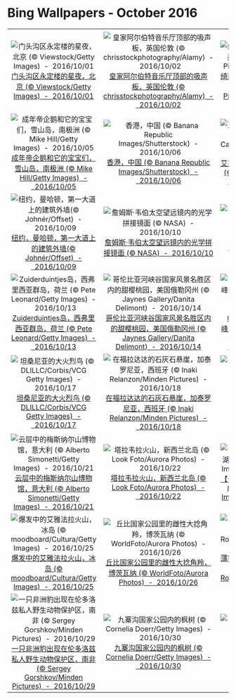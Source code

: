# Bing Wallpapers - October 2016

| | | | |
|:-------------------------:|:-------------------------:|:-------------------------:|:-------------------------:|
| ![门头沟区永定楼的星夜，北京 (© Viewstock/Getty Images)  -  2016/10/01](https://bing.ee123.net/img/cn/fhd/2016/10/01.jpg)[门头沟区永定楼的星夜，北京 (© Viewstock/Getty Images)  -  2016/10/01](https://bing.ee123.net/img/cn/fhd/2016/10/01.jpg) | ![皇家阿尔伯特音乐厅顶部的吸声板，英国伦敦 (© chrisstockphotography/Alamy)  -  2016/10/02](https://bing.ee123.net/img/cn/fhd/2016/10/02.jpg)[皇家阿尔伯特音乐厅顶部的吸声板，英国伦敦 (© chrisstockphotography/Alamy)  -  2016/10/02](https://bing.ee123.net/img/cn/fhd/2016/10/02.jpg) | ![绮丽峡谷国家遗迹的悬崖屋，美国亚利桑那州 (© Design Pics/Offset)  -  2016/10/03](https://bing.ee123.net/img/cn/fhd/2016/10/03.jpg)[绮丽峡谷国家遗迹的悬崖屋，美国亚利桑那州 (© Design Pics/Offset)  -  2016/10/03](https://bing.ee123.net/img/cn/fhd/2016/10/03.jpg) | ![从国际空间站拍摄到的位于大埃克苏马群岛西侧小岛的珊瑚礁，巴哈马 (© NASA)  -  2016/10/04](https://bing.ee123.net/img/cn/fhd/2016/10/04.jpg)[从国际空间站拍摄到的位于大埃克苏马群岛西侧小岛的珊瑚礁，巴哈马 (© NASA)  -  2016/10/04](https://bing.ee123.net/img/cn/fhd/2016/10/04.jpg) |
| ![成年帝企鹅和它的宝宝们，雪山岛，南极洲 (© Mike Hill/Getty Images)  -  2016/10/05](https://bing.ee123.net/img/cn/fhd/2016/10/05.jpg)[成年帝企鹅和它的宝宝们，雪山岛，南极洲 (© Mike Hill/Getty Images)  -  2016/10/05](https://bing.ee123.net/img/cn/fhd/2016/10/05.jpg) | ![香港，中国 (© Banana Republic Images/Shutterstock)  -  2016/10/06](https://bing.ee123.net/img/cn/fhd/2016/10/06.jpg)[香港，中国 (© Banana Republic Images/Shutterstock)  -  2016/10/06](https://bing.ee123.net/img/cn/fhd/2016/10/06.jpg) | ![艾莱岛附近的一只港海豹，英国 (© Laurie Campbell/Minden Pictures)  -  2016/10/07](https://bing.ee123.net/img/cn/fhd/2016/10/07.jpg)[艾莱岛附近的一只港海豹，英国 (© Laurie Campbell/Minden Pictures)  -  2016/10/07](https://bing.ee123.net/img/cn/fhd/2016/10/07.jpg) | ![在德国灯光节期间，柏林大教堂灯火通明 (© Paul Zinken/Alamy)  -  2016/10/08](https://bing.ee123.net/img/cn/fhd/2016/10/08.jpg)[在德国灯光节期间，柏林大教堂灯火通明 (© Paul Zinken/Alamy)  -  2016/10/08](https://bing.ee123.net/img/cn/fhd/2016/10/08.jpg) |
| ![纽约，曼哈顿，第一大道上的建筑外墙(© Johnér/Offset)  -  2016/10/09](https://bing.ee123.net/img/cn/fhd/2016/10/09.jpg)[纽约，曼哈顿，第一大道上的建筑外墙(© Johnér/Offset)  -  2016/10/09](https://bing.ee123.net/img/cn/fhd/2016/10/09.jpg) | ![詹姆斯·韦伯太空望远镜内的光学拼接镜面 (© NASA)  -  2016/10/10](https://bing.ee123.net/img/cn/fhd/2016/10/10.jpg)[詹姆斯·韦伯太空望远镜内的光学拼接镜面 (© NASA)  -  2016/10/10](https://bing.ee123.net/img/cn/fhd/2016/10/10.jpg) | ![一只黄额啄木鸟，巴西  (© Rafael Guadeluppe/Getty Images)  -  2016/10/11](https://bing.ee123.net/img/cn/fhd/2016/10/11.jpg)[一只黄额啄木鸟，巴西  (© Rafael Guadeluppe/Getty Images)  -  2016/10/11](https://bing.ee123.net/img/cn/fhd/2016/10/11.jpg) | ![马德拉岛的山间小径，葡萄牙 (© Rusinka/Shutterstock)  -  2016/10/12](https://bing.ee123.net/img/cn/fhd/2016/10/12.jpg)[马德拉岛的山间小径，葡萄牙 (© Rusinka/Shutterstock)  -  2016/10/12](https://bing.ee123.net/img/cn/fhd/2016/10/12.jpg) |
| ![Zuiderduintjes岛，西弗里西亚群岛，荷兰 (© Pete Leonard/Getty Images)  -  2016/10/13](https://bing.ee123.net/img/cn/fhd/2016/10/13.jpg)[Zuiderduintjes岛，西弗里西亚群岛，荷兰 (© Pete Leonard/Getty Images)  -  2016/10/13](https://bing.ee123.net/img/cn/fhd/2016/10/13.jpg) | ![哥伦比亚河峡谷国家风景名胜区内的甜樱桃园，美国俄勒冈州 (© Jaynes Gallery/Danita Delimont)  -  2016/10/14](https://bing.ee123.net/img/cn/fhd/2016/10/14.jpg)[哥伦比亚河峡谷国家风景名胜区内的甜樱桃园，美国俄勒冈州 (© Jaynes Gallery/Danita Delimont)  -  2016/10/14](https://bing.ee123.net/img/cn/fhd/2016/10/14.jpg) | ![Cheserys湖与霞慕尼-勃朗峰，霞慕尼， 法国上萨瓦省 (© David Pattyn/Minden Pictures)  -  2016/10/15](https://bing.ee123.net/img/cn/fhd/2016/10/15.jpg)[Cheserys湖与霞慕尼-勃朗峰，霞慕尼， 法国上萨瓦省 (© David Pattyn/Minden Pictures)  -  2016/10/15](https://bing.ee123.net/img/cn/fhd/2016/10/15.jpg) | ![恒河里的一条船，瓦拉纳西，印度 (© David Santiago Garcia/Aurora Photos)  -  2016/10/16](https://bing.ee123.net/img/cn/fhd/2016/10/16.jpg)[恒河里的一条船，瓦拉纳西，印度 (© David Santiago Garcia/Aurora Photos)  -  2016/10/16](https://bing.ee123.net/img/cn/fhd/2016/10/16.jpg) |
| ![坦桑尼亚的大火烈鸟 (© DLILLC/Corbis/VCG Getty Images)  -  2016/10/17](https://bing.ee123.net/img/cn/fhd/2016/10/17.jpg)[坦桑尼亚的大火烈鸟 (© DLILLC/Corbis/VCG Getty Images)  -  2016/10/17](https://bing.ee123.net/img/cn/fhd/2016/10/17.jpg) | ![在福拉达达的石灰石悬崖，加泰罗尼亚，西班牙 (© Inaki Relanzon/Minden Pictures)  -  2016/10/18](https://bing.ee123.net/img/cn/fhd/2016/10/18.jpg)[在福拉达达的石灰石悬崖，加泰罗尼亚，西班牙 (© Inaki Relanzon/Minden Pictures)  -  2016/10/18](https://bing.ee123.net/img/cn/fhd/2016/10/18.jpg) | ![下龙湾的日落， 越南 (© Banana Republic Images/Shutterstock)  -  2016/10/19](https://bing.ee123.net/img/cn/fhd/2016/10/19.jpg)[下龙湾的日落， 越南 (© Banana Republic Images/Shutterstock)  -  2016/10/19](https://bing.ee123.net/img/cn/fhd/2016/10/19.jpg) | ![约克林村庄的阿什兰棚桥，美国特拉华州 (© Robert Kirk/Getty Images)  -  2016/10/20](https://bing.ee123.net/img/cn/fhd/2016/10/20.jpg)[约克林村庄的阿什兰棚桥，美国特拉华州 (© Robert Kirk/Getty Images)  -  2016/10/20](https://bing.ee123.net/img/cn/fhd/2016/10/20.jpg) |
| ![云层中的梅斯纳尔山博物馆，意大利 (© Alberto Simonetti/Getty Images)  -  2016/10/21](https://bing.ee123.net/img/cn/fhd/2016/10/21.jpg)[云层中的梅斯纳尔山博物馆，意大利 (© Alberto Simonetti/Getty Images)  -  2016/10/21](https://bing.ee123.net/img/cn/fhd/2016/10/21.jpg) | ![塔拉韦拉火山，新西兰北岛 (© Look Foto/Aurora Photos)  -  2016/10/22](https://bing.ee123.net/img/cn/fhd/2016/10/22.jpg)[塔拉韦拉火山，新西兰北岛 (© Look Foto/Aurora Photos)  -  2016/10/22](https://bing.ee123.net/img/cn/fhd/2016/10/22.jpg) | ![【今日霜降】西藏昌都市然乌湖 (© Yuanping/iStock/Getty Images Plus)  -  2016/10/23](https://bing.ee123.net/img/cn/fhd/2016/10/23.jpg)[【今日霜降】西藏昌都市然乌湖 (© Yuanping/iStock/Getty Images Plus)  -  2016/10/23](https://bing.ee123.net/img/cn/fhd/2016/10/23.jpg) | ![温德姆市附近King河的滩涂，澳大利亚 (© Ralph Lee Hopkins/Offset)  -  2016/10/24](https://bing.ee123.net/img/cn/fhd/2016/10/24.jpg)[温德姆市附近King河的滩涂，澳大利亚 (© Ralph Lee Hopkins/Offset)  -  2016/10/24](https://bing.ee123.net/img/cn/fhd/2016/10/24.jpg) |
| ![爆发中的艾雅法拉火山，冰岛 (© moodboard/Cultura/Getty Images)  -  2016/10/25](https://bing.ee123.net/img/cn/fhd/2016/10/25.jpg)[爆发中的艾雅法拉火山，冰岛 (© moodboard/Cultura/Getty Images)  -  2016/10/25](https://bing.ee123.net/img/cn/fhd/2016/10/25.jpg) | ![丘比国家公园里的雌性大捻角羚，博茨瓦纳 (© WorldFoto/Aurora Photos)  -  2016/10/26](https://bing.ee123.net/img/cn/fhd/2016/10/26.jpg)[丘比国家公园里的雌性大捻角羚，博茨瓦纳 (© WorldFoto/Aurora Photos)  -  2016/10/26](https://bing.ee123.net/img/cn/fhd/2016/10/26.jpg) | ![薄雾笼罩的特兰西瓦尼亚乡村，罗马尼亚 (© Alex Robciuc/REX/Shutterstock)  -  2016/10/27](https://bing.ee123.net/img/cn/fhd/2016/10/27.jpg)[薄雾笼罩的特兰西瓦尼亚乡村，罗马尼亚 (© Alex Robciuc/REX/Shutterstock)  -  2016/10/27](https://bing.ee123.net/img/cn/fhd/2016/10/27.jpg) | ![灰头狐蝠 (© Craig Dingle/Getty Images)  -  2016/10/28](https://bing.ee123.net/img/cn/fhd/2016/10/28.jpg)[灰头狐蝠 (© Craig Dingle/Getty Images)  -  2016/10/28](https://bing.ee123.net/img/cn/fhd/2016/10/28.jpg) |
| ![一只非洲豹出现在伦多洛兹私人野生动物保护区，南非  (© Sergey Gorshkov/Minden Pictures)  -  2016/10/29](https://bing.ee123.net/img/cn/fhd/2016/10/29.jpg)[一只非洲豹出现在伦多洛兹私人野生动物保护区，南非  (© Sergey Gorshkov/Minden Pictures)  -  2016/10/29](https://bing.ee123.net/img/cn/fhd/2016/10/29.jpg) | ![九寨沟国家公园内的枫树 (© Cornelia Doerr/Getty Images)  -  2016/10/30](https://bing.ee123.net/img/cn/fhd/2016/10/30.jpg)[九寨沟国家公园内的枫树 (© Cornelia Doerr/Getty Images)  -  2016/10/30](https://bing.ee123.net/img/cn/fhd/2016/10/30.jpg) | ![闹鬼的荒墓 (© Shutterstock/Getty Images)  -  2016/10/31](https://bing.ee123.net/img/cn/fhd/2016/10/31.jpg)[闹鬼的荒墓 (© Shutterstock/Getty Images)  -  2016/10/31](https://bing.ee123.net/img/cn/fhd/2016/10/31.jpg) |  |

